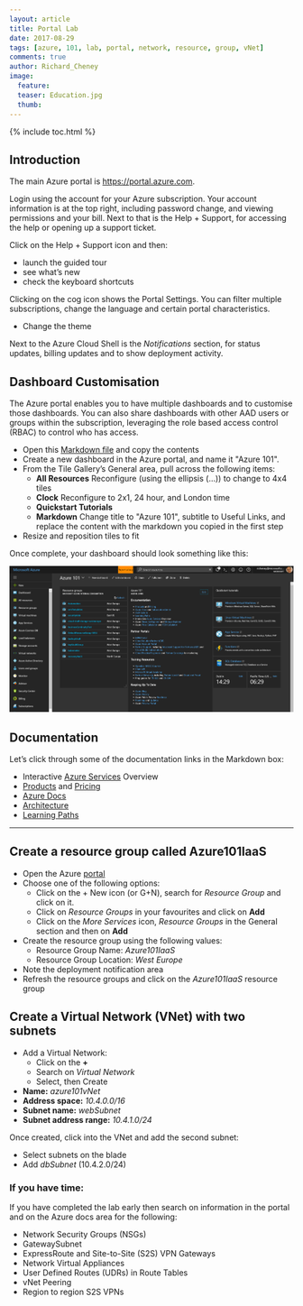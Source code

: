 ```yaml
---
layout: article
title: Portal Lab
date: 2017-08-29
tags: [azure, 101, lab, portal, network, resource, group, vNet]
comments: true
author: Richard_Cheney
image:
  feature: 
  teaser: Education.jpg
  thumb: 
---
```

{% include toc.html %}

## Introduction

The main Azure portal is <https://portal.azure.com>.

Login using the account for your Azure subscription. Your account
information is at the top right, including password change, and viewing
permissions and your bill.  Next to that is the Help + Support, for accessing the help or opening up
a support ticket. 

Click on the Help + Support icon and then:
- launch the guided tour
- see what’s new
- check the keyboard shortcuts

Clicking on the cog icon shows the Portal Settings. You can filter
multiple subscriptions, change the language and certain portal
characteristics.
- Change the theme

Next to the Azure Cloud Shell is the _Notifications_ section, for status
updates, billing updates and to show deployment activity.

## Dashboard Customisation

The Azure portal enables you to have multiple dashboards and to
customise those dashboards. You can also share dashboards with other AAD
users or groups within the subscription, leveraging the role based
access control (RBAC) to control who has access.

- Open this <a href="/labs/portal/portalMarkdown.txt" target="_new">Markdown file</a>
 and copy the contents
- Create a new dashboard in the Azure portal, and name it "Azure 101".
- From the Tile Gallery’s General area, pull across the following items:
  - **All Resources** Reconfigure (using the ellipsis (…)) to change to 4x4 tiles
  - **Clock** Reconfigure to 2x1, 24 hour, and London time
  - **Quickstart Tutorials**
  - **Markdown** Change title to "Azure 101", subtitle to Useful Links, and replace the content with the markdown you copied in the first step
- Resize and reposition tiles to fit

Once complete, your dashboard should look something like this:

![](/labs/portal/images/portalDashboard.png)

## Documentation

Let’s click through some of the documentation links in the Markdown box:

-   Interactive [Azure
    Services](http://azureplatform.azurewebsites.net/en-us/) Overview
-   [Products](https://azure.microsoft.com/en-us/services) and [Pricing](https://azure.microsoft.com/en-us/pricing)
-   [Azure Docs](https://docs.microsoft.com/en-us/azure)
-   [Architecture](https://docs.microsoft.com/en-us/azure/index#pivot=architecture)
-   [Learning
    Paths](https://azure.microsoft.com/en-us/documentation/learning-paths)


------------------------------------------------------------------

## Create a resource group called Azure101IaaS

-   Open the Azure [portal](http://portal.azure.com)
-   Choose one of the following options:
    -   Click on the + New icon (or G+N), search for _Resource Group_ and click on it.
    -   Click on _Resource Groups_ in your favourites and click on **Add**
    -   Click on the _More Services_ icon, _Resource Groups_ in the General section and then on **Add**
-   Create the resource group using the following values:
    -   Resource Group Name: _Azure101IaaS_
    -   Resource Group Location: _West Europe_
-   Note the deployment notification area
-   Refresh the resource groups and click on the _Azure101IaaS_ resource group

## Create a Virtual Network (VNet) with two subnets

-   Add a Virtual Network:
    -   Click on the **+**
    -   Search on _Virtual Network_
    -   Select, then Create
-   **Name:** _azure101vNet_
-   **Address space:** _10.4.0.0/16_
-   **Subnet name:** _webSubnet_
-   **Subnet address range:** _10.4.1.0/24_

Once created, click into the VNet and add the second subnet:
-   Select subnets on the blade
-   Add _dbSubnet_ (10.4.2.0/24)

### If you have time:
If you have completed the lab early then search on information in the portal and on the Azure docs area for the following:
-   Network Security Groups (NSGs)
-   GatewaySubnet
-   ExpressRoute and Site-to-Site (S2S) VPN Gateways
-   Network Virtual Appliances
-   User Defined Routes (UDRs) in Route Tables
-   vNet Peering
-   Region to region S2S VPNs